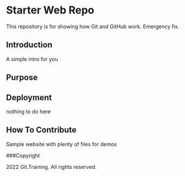# Starter Web Repo

This repository is for showing how Git and GitHub work.
Emergency fix.

## Introduction

A simple intro for you

## Purpose

## Deployment

nothing to do here

## How To Contribute

Sample website with plenty of files for demos

###Copyright

2022 Git.Training. All rights reserved.